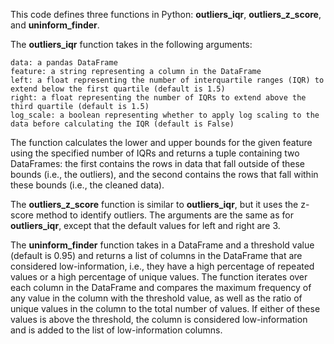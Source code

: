 This code defines three functions in Python: **outliers_iqr**, **outliers_z_score**, and **uninform_finder**.

The **outliers_iqr** function takes in the following arguments:

    data: a pandas DataFrame
    feature: a string representing a column in the DataFrame
    left: a float representing the number of interquartile ranges (IQR) to extend below the first quartile (default is 1.5)
    right: a float representing the number of IQRs to extend above the third quartile (default is 1.5)
    log_scale: a boolean representing whether to apply log scaling to the data before calculating the IQR (default is False)

The function calculates the lower and upper bounds for the given feature using the specified number of IQRs and returns a tuple containing two DataFrames: the first contains the rows in data that fall outside of these bounds (i.e., the outliers), and the second contains the rows that fall within these bounds (i.e., the cleaned data).

The **outliers_z_score** function is similar to **outliers_iqr**, but it uses the z-score method to identify outliers. The arguments are the same as for **outliers_iqr**, except that the default values for left and right are 3.

The **uninform_finder** function takes in a DataFrame and a threshold value (default is 0.95) and returns a list of columns in the DataFrame that are considered low-information, i.e., they have a high percentage of repeated values or a high percentage of unique values. The function iterates over each column in the DataFrame and compares the maximum frequency of any value in the column with the threshold value, as well as the ratio of unique values in the column to the total number of values. If either of these values is above the threshold, the column is considered low-information and is added to the list of low-information columns.